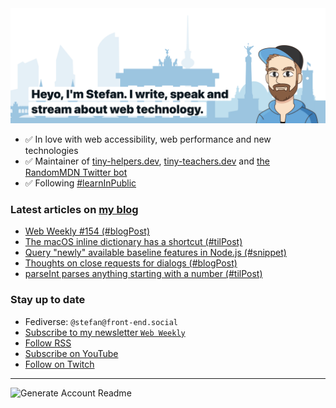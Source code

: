 <img alt="Heyo, I'm Stefan. I write and speak about web technology." src="https://raw.githubusercontent.com/stefanjudis/stefanjudis/main/screenshot.png">

- ✅ In love with web accessibility, web performance and new technologies
- ✅ Maintainer of [tiny-helpers.dev](https://tiny-helpers.dev), [tiny-teachers.dev](https://tiny-teachers.dev/) and [the RandomMDN Twitter bot](https://twitter.com/randomMDN)
- ✅ Following [#learnInPublic](https://www.stefanjudis.com/today-i-learned/)
### Latest articles on [my blog](https://www.stefanjudis.com)

<!-- BLOG-POST-LIST:START -->
- [Web Weekly #154 &lpar;#blogPost&rpar;](https://www.stefanjudis.com/blog/web-weekly-154/)
- [The macOS inline dictionary has a shortcut &lpar;#tilPost&rpar;](https://www.stefanjudis.com/today-i-learned/the-macos-inline-dictionary-has-a-shortcut/)
- [Query &quot;newly&quot; available baseline features in Node.js &lpar;#snippet&rpar;](https://www.stefanjudis.com/snippets/query-newly-available-baseline-features-in-node-js/)
- [Thoughts on close requests for dialogs &lpar;#blogPost&rpar;](https://www.stefanjudis.com/blog/risky-mobile-close-requests/)
- [parseInt parses anything starting with a number &lpar;#tilPost&rpar;](https://www.stefanjudis.com/today-i-learned/parseint-parses-anything-starting-with-a-number/)
<!-- BLOG-POST-LIST:END -->

### Stay up to date

- Fediverse: `@stefan@front-end.social`
- [Subscribe to my newsletter `Web Weekly`](https://webweekly.email/)
- [Follow RSS](https://www.stefanjudis.com/feeds/)
- [Subscribe on YouTube](https://youtube.com/c/stefanjudis)
- [Follow on Twitch](https://www.twitch.tv/stefanjudis)

---

![Generate Account Readme](https://github.com/stefanjudis/stefanjudis/workflows/Generate%20Account%20Readme/badge.svg)
